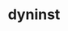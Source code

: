 ---
title: "dyninst"
layout: cache
categories: [package, v0.20.0]
meta: {"versions": ["12.3.0"], "compilers": ["gcc@=11.1.0", "gcc@=11.3.0"], "oss": ["ubuntu20.04", "ubuntu22.04"], "platforms": ["linux"], "targets": ["ppc64le", "x86_64_v3"], "stacks": ["e4s", "e4s-power", "root", "tutorial"], "num_specs": 5, "num_specs_by_stack": {"e4s-power": 2, "root": 5, "e4s": 2, "tutorial": 1}}
spec_details: [{"hash": "s4znviwdzhk774edk652bjuzgmxv4dsb", "compiler": "gcc@=11.1.0", "versions": ["12.3.0"], "os": "ubuntu20.04", "platform": "linux", "target": "ppc64le", "variants": ["build_system=cmake", "build_type=Release", "generator=make", "~ipo", "+openmp", "~stat_dysect", "~static"], "stacks": ["e4s-power", "root"], "size": "-", "tarball": "https://binaries.spack.io/v0.20.0/build_cache/linux-ubuntu20.04-ppc64le/gcc-11.1.0/dyninst-12.3.0/linux-ubuntu20.04-ppc64le-gcc-11.1.0-dyninst-12.3.0-s4znviwdzhk774edk652bjuzgmxv4dsb.spack"}, {"hash": "iawzlrhksydt37q2g26c7gkzrd5sa43r", "compiler": "gcc@=11.1.0", "versions": ["12.3.0"], "os": "ubuntu20.04", "platform": "linux", "target": "ppc64le", "variants": ["build_system=cmake", "build_type=Release", "generator=make", "~ipo", "+openmp", "~stat_dysect", "~static"], "stacks": ["e4s-power", "root"], "size": "-", "tarball": "https://binaries.spack.io/v0.20.0/build_cache/linux-ubuntu20.04-ppc64le/gcc-11.1.0/dyninst-12.3.0/linux-ubuntu20.04-ppc64le-gcc-11.1.0-dyninst-12.3.0-iawzlrhksydt37q2g26c7gkzrd5sa43r.spack"}, {"hash": "itznipfzrl2odcsh232aknhqk7x6tyry", "compiler": "gcc@=11.1.0", "versions": ["12.3.0"], "os": "ubuntu20.04", "platform": "linux", "target": "x86_64_v3", "variants": ["build_system=cmake", "build_type=Release", "generator=make", "~ipo", "+openmp", "~stat_dysect", "~static"], "stacks": ["e4s", "root"], "size": "-", "tarball": "https://binaries.spack.io/v0.20.0/build_cache/linux-ubuntu20.04-x86_64_v3/gcc-11.1.0/dyninst-12.3.0/linux-ubuntu20.04-x86_64_v3-gcc-11.1.0-dyninst-12.3.0-itznipfzrl2odcsh232aknhqk7x6tyry.spack"}, {"hash": "pchdco3xs3ips4xsu6asokqcwvmvg534", "compiler": "gcc@=11.1.0", "versions": ["12.3.0"], "os": "ubuntu20.04", "platform": "linux", "target": "x86_64_v3", "variants": ["build_system=cmake", "build_type=Release", "generator=make", "~ipo", "+openmp", "~stat_dysect", "~static"], "stacks": ["e4s", "root"], "size": "-", "tarball": "https://binaries.spack.io/v0.20.0/build_cache/linux-ubuntu20.04-x86_64_v3/gcc-11.1.0/dyninst-12.3.0/linux-ubuntu20.04-x86_64_v3-gcc-11.1.0-dyninst-12.3.0-pchdco3xs3ips4xsu6asokqcwvmvg534.spack"}, {"hash": "2y33satxbszdnfvhuyskzcxvdouuanjc", "compiler": "gcc@=11.3.0", "versions": ["12.3.0"], "os": "ubuntu22.04", "platform": "linux", "target": "x86_64_v3", "variants": ["build_system=cmake", "build_type=Release", "generator=make", "~ipo", "+openmp", "~stat_dysect", "~static"], "stacks": ["root", "tutorial"], "size": "-", "tarball": "https://binaries.spack.io/v0.20.0/build_cache/linux-ubuntu22.04-x86_64_v3/gcc-11.3.0/dyninst-12.3.0/linux-ubuntu22.04-x86_64_v3-gcc-11.3.0-dyninst-12.3.0-2y33satxbszdnfvhuyskzcxvdouuanjc.spack"}]
---